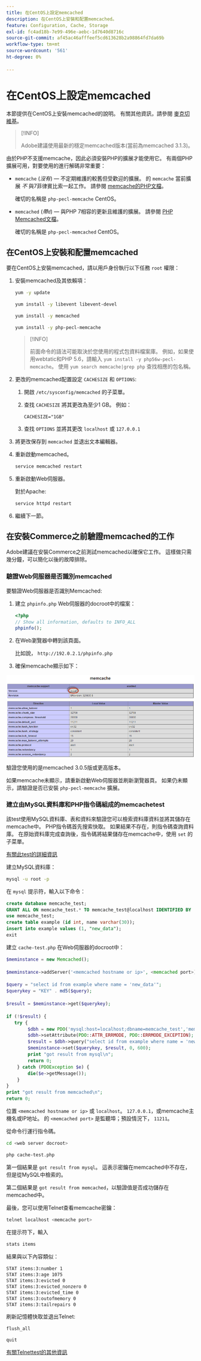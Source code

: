 ```yaml
---
title: 在CentOS上設定memcached
description: 在CentOS上安裝和配置memcached。
feature: Configuration, Cache, Storage
exl-id: fc4ad18b-7e99-496e-aebc-1d7640d8716c
source-git-commit: af45ac46afffeef5cd613628b2a98864fd7da69b
workflow-type: tm+mt
source-wordcount: '561'
ht-degree: 0%

---
```


# 在CentOS上設定memcached

本節提供在CentOS上安裝memcached的說明。 有關其他資訊，請參閱 [麥克切維基](https://github.com/memcached/old-wiki)。

>[!INFO]
>
>Adobe建議使用最新的穩定memcached版本(當前為memcached 3.1.3)。

由於PHP不支援memcache，因此必須安裝PHP的擴展才能使用它。 有兩個PHP擴展可用，對要使用的進行解碼非常重要：

- `memcache` (_沒有_) — 不定期維護的較舊但受歡迎的擴展。
的 `memcache` 當前擴展 _不_ 與7菲律賓比索一起工作。 請參閱 [memcache的PHP文檔](https://www.php.net/manual/en/book.memcache.php)。

   確切的名稱是 `php-pecl-memcache` CentOS。

- `memcached` (_帶`d`_) — 與PHP 7相容的更新且維護的擴展。 請參閱 [PHP Memcached文檔](https://www.php.net/manual/en/book.memcached.php)。

   確切的名稱是 `php-pecl-memcached` CentOS。

## 在CentOS上安裝和配置memcached

要在CentOS上安裝memcached，請以用戶身份執行以下任務 `root` 權限：

1. 安裝memcached及其依賴項：

   ```bash
   yum -y update
   ```

   ```bash
   yum install -y libevent libevent-devel
   ```

   ```bash
   yum install -y memcached
   ```

   ```bash
   yum install -y php-pecl-memcache
   ```

   >[!INFO]
   >
   >前面命令的語法可能取決於您使用的程式包資料檔案庫。 例如，如果使用webtatic和PHP 5.6，請輸入 `yum install -y php56w-pecl-memcache`。 使用 `yum search memcache|grep php` 查找相應的包名稱。


1. 更改的memcached配置設定 `CACHESIZE` 和 `OPTIONS`:

   1. 開啟 `/etc/sysconfig/memcached` 的子菜單。
   1. 查找 `CACHESIZE` 將其更改為至少1 GB。 例如：

      ```config
      CACHESIZE="1GB"
      ```

   1. 查找 `OPTIONS` 並將其更改 `localhost` 或 `127.0.0.1`

1. 將更改保存到 `memcached` 並退出文本編輯器。
1. 重新啟動memcached。

   ```bash
   service memcached restart
   ```

1. 重新啟動Web伺服器。

   對於Apache:

   ```bash
   service httpd restart
   ```

1. 繼續下一節。

## 在安裝Commerce之前驗證memcached的工作

Adobe建議在安裝Commerce之前測試memcached以確保它工作。 這樣做只需幾分鐘，可以簡化以後的故障排除。

### 驗證Web伺服器是否識別memcached

要驗證Web伺服器是否識別Memcached:

1. 建立 `phpinfo.php` Web伺服器的docroot中的檔案：

   ```php
   <?php
   // Show all information, defaults to INFO_ALL
   phpinfo();
   ```

1. 在Web瀏覽器中轉到該頁面。

   比如說， `http://192.0.2.1/phpinfo.php`

1. 確保memcache顯示如下：

![確認Web伺服器識別memcache](../../assets/configuration/memcache.png)

驗證您使用的是memcached 3.0.5版或更高版本。

如果memcache未顯示，請重新啟動Web伺服器並刷新瀏覽器頁。 如果仍未顯示，請驗證是否已安裝 `php-pecl-memcache` 擴展。

### 建立由MySQL資料庫和PHP指令碼組成的memcachetest

該test使用MySQL資料庫、表和資料來驗證您可以檢索資料庫資料並將其儲存在memcache中。 PHP指令碼首先搜索快取。 如果結果不存在，則指令碼查詢資料庫。 在原始資料庫完成查詢後，指令碼將結果儲存在memcache中，使用 `set` 的子菜單。

[有關此test的詳細資訊](https://www.digitalocean.com/community/tutorials/how-to-install-and-use-memcache-on-ubuntu-12-04)

建立MySQL資料庫：

```bash
mysql -u root -p
```

在 `mysql` 提示符，輸入以下命令：

```sql
create database memcache_test;
GRANT ALL ON memcache_test.* TO memcache_test@localhost IDENTIFIED BY 'memcache_test';
use memcache_test;
create table example (id int, name varchar(30));
insert into example values (1, "new_data");
exit
```

建立 `cache-test.php` 在Web伺服器的docroot中：

```php
$meminstance = new Memcached();

$meminstance->addServer('<memcached hostname or ip>', <memcached port>);

$query = "select id from example where name = 'new_data'";
$querykey = "KEY" . md5($query);

$result = $meminstance->get($querykey);

if (!$result) {
   try {
        $dbh = new PDO('mysql:host=localhost;dbname=memcache_test','memcache_test','memcache_test');
        $dbh->setAttribute(PDO::ATTR_ERRMODE, PDO::ERRMODE_EXCEPTION);
        $result = $dbh->query("select id from example where name = 'new_data'")->fetch();
        $meminstance->set($querykey, $result, 0, 600);
        print "got result from mysql\n";
        return 0;
    } catch (PDOException $e) {
        die($e->getMessage());
    }
}
print "got result from memcached\n";
return 0;
```

位置 `<memcached hostname or ip>` 或 `localhost`。 `127.0.0.1`，或memcache主機名或IP地址。 的 `<memcached port>` 是監聽埠；預設情況下， `11211`。

從命令行運行指令碼。

```bash
cd <web server docroot>
```

```bash
php cache-test.php
```

第一個結果是 `got result from mysql`。 這表示密鑰在memcached中不存在，但是從MySQL中檢索的。

第二個結果是 `got result from memcached`，以驗證值是否成功儲存在memcached中。

最後，您可以使用Telnet查看memcache密鑰：

```bash
telnet localhost <memcache port>
```

在提示符下，輸入

```bash
stats items
```

結果與以下內容類似：

```terminal
STAT items:3:number 1
STAT items:3:age 1075
STAT items:3:evicted 0
STAT items:3:evicted_nonzero 0
STAT items:3:evicted_time 0
STAT items:3:outofmemory 0
STAT items:3:tailrepairs 0
```

刷新記憶體快取並退出Telnet:

```bash
flush_all
```

```bash
quit
```

[有關Telnettest的其他資訊](https://darkcoding.net/software/memcached-list-all-keys/)
